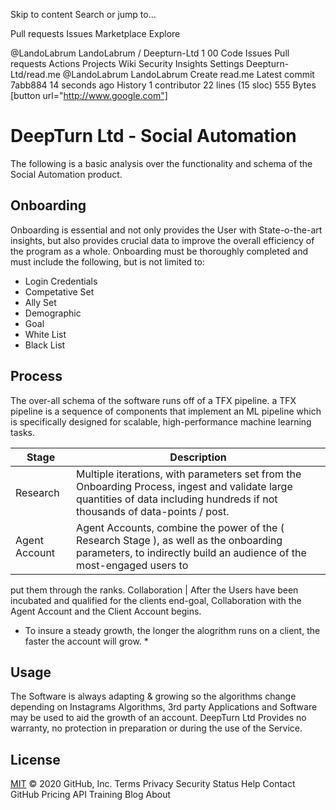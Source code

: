 Skip to content
Search or jump to…

Pull requests
Issues
Marketplace
Explore
 
@LandoLabrum 
LandoLabrum
/
Deepturn-Ltd
1
00
Code
Issues
Pull requests
Actions
Projects
Wiki
Security
Insights
Settings
Deepturn-Ltd/read.me
@LandoLabrum
LandoLabrum Create read.me
Latest commit 7abb884 14 seconds ago
 History
 1 contributor
22 lines (15 sloc)  555 Bytes
 [button url="http://www.google.com"]

# DeepTurn Ltd - Social Automation

The following is a basic analysis over the functionality and schema of the Social Automation product.

## Onboarding

Onboarding is essential and not only provides the User with State-o-the-art insights, but also provides crucial data to improve the overall efficiency of the program as a whole.
Onboarding must be thoroughly completed and must include the following, but is not limited to:
* Login Credentials
* Competative Set
* Ally Set
* Demographic
* Goal
* White List
* Black List

## Process
The over-all schema of the software runs off of a TFX pipeline. a TFX pipeline is a sequence of components that implement an ML pipeline which is specifically designed for scalable, high-performance machine learning tasks.

Stage  | Description
------------- | -------------
Research  | Multiple iterations, with parameters set from the Onboarding Process, ingest and validate large quantities of data including hundreds if not thousands of data-points / post.
Agent Account  | Agent Accounts, combine the power of the ( Research Stage ), as well as the onboarding parameters, to indirectly build an audience of the most-engaged users to 
put them through the ranks.
Collaboration  | After the Users have been incubated and qualified for the clients end-goal, Collaboration with the Agent Account and the Client Account begins. 


* To insure a steady growth, the longer the alogrithm runs on a client, the faster the account will grow. *

## Usage
The Software is always adapting & growing so the algorithms change depending on Instagrams Algorithms, 3rd party Applications and Software may be used to aid the growth of an account. DeepTurn Ltd Provides no warranty, no protection in preparation or during the use of the Service. 


## License
[MIT]()
© 2020 GitHub, Inc.
Terms
Privacy
Security
Status
Help
Contact GitHub
Pricing
API
Training
Blog
About
